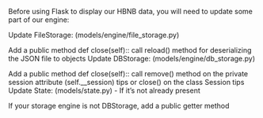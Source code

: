 Before using Flask to display our HBNB data, you will need to update some part of our engine:

Update FileStorage: (models/engine/file_storage.py)

Add a public method def close(self):: call reload() method for deserializing the JSON file to objects Update DBStorage: (models/engine/db_storage.py)

Add a public method def close(self):: call remove() method on the private session attribute (self.__session) tips or close() on the class Session tips Update State: (models/state.py) - If it’s not already present

If your storage engine is not DBStorage, add a public getter method

